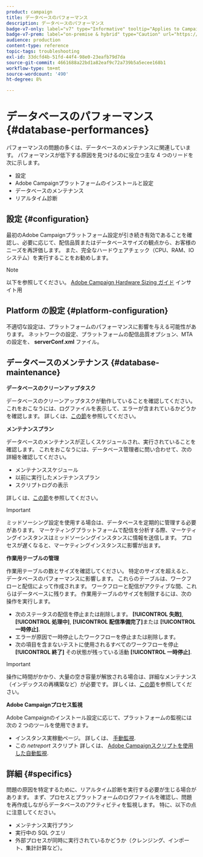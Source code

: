 ```yaml
---
product: campaign
title: データベースのパフォーマンス
description: データベースのパフォーマンス
badge-v7-only: label="v7" type="Informative" tooltip="Applies to Campaign Classic v7 only"
badge-v7-prem: label="on-premise & hybrid" type="Caution" url="https://experienceleague.adobe.com/docs/campaign-classic/using/installing-campaign-classic/architecture-and-hosting-models/hosting-models-lp/hosting-models.html" tooltip="Applies to on-premise and hybrid deployments only"
audience: production
content-type: reference
topic-tags: troubleshooting
exl-id: 33dcfd4b-51fd-44f4-98e0-23eafb79d7da
source-git-commit: 4661688a22bd1a82eaf9c72a739b5a5ecee168b1
workflow-type: tm+mt
source-wordcount: '490'
ht-degree: 8%

---
```


# データベースのパフォーマンス{#database-performances}



パフォーマンスの問題の多くは、データベースのメンテナンスに関連しています。 パフォーマンスが低下する原因を見つけるのに役立つ主な 4 つのリードを次に示します。

* 設定
* Adobe Campaignプラットフォームのインストールと設定
* データベースのメンテナンス
* リアルタイム診断

## 設定 {#configuration}

最初のAdobe Campaignプラットフォーム設定が引き続き有効であることを確認し、必要に応じて、配信品質またはデータベースサイズの観点から、お客様のニーズを再評価します。 また、完全なハードウェアチェック（CPU、RAM、IO システム）を実行することをお勧めします。

>[!NOTE]
>
>以下を参照してください。 [Adobe Campaign Hardware Sizing ガイド](https://helpx.adobe.com/jp/campaign/kb/hardware-sizing-guide.html) インサイト用

## Platform の設定 {#platform-configuration}

不適切な設定は、プラットフォームのパフォーマンスに影響を与える可能性があります。 ネットワークの設定、プラットフォームの配信品質オプション、MTA の設定を、 **serverConf.xml** ファイル。

## データベースのメンテナンス {#database-maintenance}

**データベースのクリーンアップタスク**

データベースのクリーンアップタスクが動作していることを確認してください。 これをおこなうには、ログファイルを表示して、エラーが含まれているかどうかを確認します。 詳しくは、[この節](../../production/using/database-cleanup-workflow.md)を参照してください。

**メンテナンスプラン**

データベースのメンテナンスが正しくスケジュールされ、実行されていることを確認します。 これをおこなうには、データベース管理者に問い合わせて、次の詳細を確認してください。

* メンテナンススケジュール
* 以前に実行したメンテナンスプラン
* スクリプトログの表示

詳しくは、[この節](../../production/using/recommendations.md)を参照してください。

>[!IMPORTANT]
>
>ミッドソーシング設定を使用する場合は、データベースを定期的に管理する必要があります。 マーケティングプラットフォームで配信を分析する際、マーケティングインスタンスはミッドソーシングインスタンスに情報を送信します。 プロセスが遅くなると、マーケティングインスタンスに影響が出ます。

**作業用テーブルの管理**

作業用テーブルの数とサイズを確認してください。 特定のサイズを超えると、データベースのパフォーマンスに影響します。 これらのテーブルは、ワークフローと配信によって作成されます。 ワークフローと配信がアクティブな間、これらはデータベースに残ります。 作業用テーブルのサイズを制限するには、次の操作を実行します。

* 次のステータスの配信を停止または削除します。 **[!UICONTROL 失敗]**, **[!UICONTROL 処理中]**, **[!UICONTROL 配信準備完了]**&#x200B;または **[!UICONTROL 一時停止]**.
* エラーが原因で一時停止したワークフローを停止または削除します。
* 次の項目を含まないテストに使用されるすべてのワークフローを停止 **[!UICONTROL 終了]** その状態が残っている活動 **[!UICONTROL 一時停止]**.

>[!IMPORTANT]
>
>操作に時間がかかり、大量の空き容量が解放される場合は、詳細なメンテナンス（インデックスの再構築など）が必要です。 詳しくは、[この節](../../production/using/recommendations.md)を参照してください。

**Adobe Campaignプロセス監視**

Adobe Campaignのインストール設定に応じて、プラットフォームの監視には次の 2 つのツールを使用できます。

* インスタンス実稼動ページ。 詳しくは、 [手動監視](../../production/using/monitoring-processes.md#manual-monitoring).
* この *netreport* スクリプト 詳しくは、 [Adobe Campaignスクリプトを使用した自動監視](../../production/using/monitoring-processes.md#automatic-monitoring-via-adobe-campaign-scripts).

## 詳細 {#specifics}

問題の原因を特定するために、リアルタイム診断を実行する必要が生じる場合があります。 まず、プロセスとプラットフォームのログファイルを確認し、問題を再作成しながらデータベースのアクティビティを監視します。 特に、以下の点に注意してください。

* メンテナンス実行プラン
* 実行中の SQL クエリ
* 外部プロセスが同時に実行されているかどうか（クレンジング、インポート、集計計算など）。
